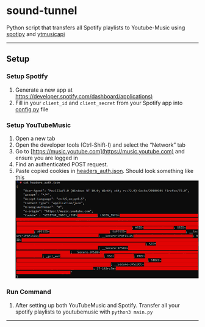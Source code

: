 # sound-tunnel
Python script that transfers all Spotify playlists to Youtube-Music using [spotipy](https://github.com/plamere/spotipy) and [ytmusicapi](https://github.com/sigma67/ytmusicapi)

---
## Setup
### Setup Spotify
1. Generate a new app at [https://developer.spotify.com/dashboard/applications)](https://developer.spotify.com/dashboard/applications)
2. Fill in your `client_id` and `client_secret` from your Spotify app into [config.py](./config.py) file

### Setup YouTubeMusic
1. Open a new tab
2. Open the developer tools (Ctrl-Shift-I) and select the “Network” tab
3. Go to [https://music.youtube.com](https://music.youtube.com) and ensure you are logged in
4. Find an authenticated POST request. 
5. Paste copied cookies in [headers_auth.json](headers_auth.json). Should look something like this
![example image](./image.png "Example img")

### Run Command
1. After setting up both YouTubeMusic and Spotify. Transfer all your spotify playlists to youtubemusic with
`python3 main.py`
---
